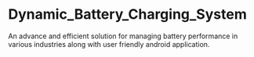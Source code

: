 # Dynamic_Battery_Charging_System
An advance and efficient solution for managing battery performance in various industries along with user friendly android application. 
